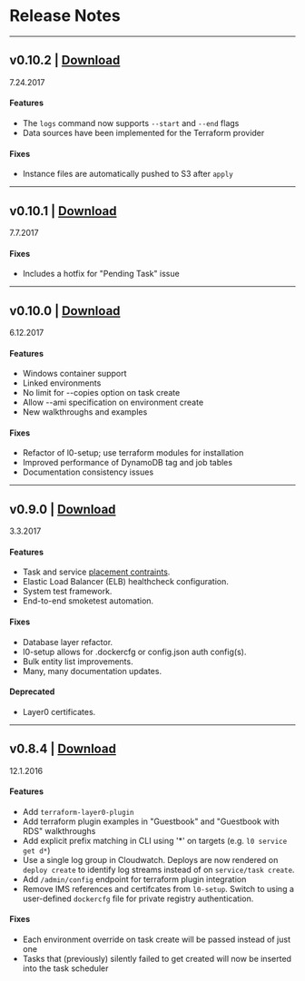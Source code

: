 # Release Notes
---
## v0.10.2 | [Download](http://layer0.ims.io/#download)
7.24.2017

#### Features
* The `logs` command now supports `--start` and `--end` flags 
* Data sources have been implemented for the Terraform provider

#### Fixes
* Instance files are automatically pushed to S3 after `apply`

---
## v0.10.1 | [Download](http://layer0.ims.io/#download)
7.7.2017

#### Fixes
* Includes a hotfix for "Pending Task" issue

---
## v0.10.0 | [Download](http://layer0.ims.io/#download)
6.12.2017

#### Features
* Windows container support
* Linked environments
* No limit for --copies option on task create
* Allow --ami specification on environment create
* New walkthroughs and examples

#### Fixes
* Refactor of l0-setup; use terraform modules for installation
* Improved performance of DynamoDB tag and job tables
* Documentation consistency issues

---
## v0.9.0 | [Download](http://layer0.ims.io/releases/)
3.3.2017

#### Features
* Task and service [placement contraints](http://docs.aws.amazon.com/AmazonECS/latest/developerguide/task-placement-constraints.html).
* Elastic Load Balancer (ELB) healthcheck configuration.
* System test framework.
* End-to-end smoketest automation.

#### Fixes
* Database layer refactor.
* l0-setup allows for .dockercfg or config.json auth config(s).
* Bulk entity list improvements.
* Many, many documentation updates.

#### Deprecated
* Layer0 certificates.

---

## v0.8.4 | [Download](http://layer0.ims.io/releases/)
12.1.2016

#### Features
* Add `terraform-layer0-plugin`
* Add terraform plugin examples in "Guestbook" and "Guestbook with RDS" walkthroughs
* Add explicit prefix matching in CLI using '\*' on targets (e.g. `l0 service get d*`)
* Use a single log group in Cloudwatch. 
Deploys are now rendered on `deploy create` to identify log streams instead of on `service/task create`. 
* Add `/admin/config` endpoint for terraform plugin integration
* Remove IMS references and certifcates from `l0-setup`. 
Switch to using a user-defined `dockercfg` file for private registry authentication. 


#### Fixes
* Each environment override on task create will be passed instead of just one
* Tasks that (previously) silently failed to get created will now be inserted into the task scheduler

